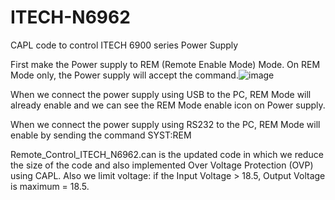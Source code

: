 # ITECH-N6962
CAPL code to control ITECH 6900 series Power Supply

First make the Power supply to REM (Remote Enable Mode) Mode. On REM Mode only, the Power supply will accept the command.![image](https://github.com/user-attachments/assets/01ad6277-f8ac-431c-8134-8ba7f6201f94)

When we connect the power supply using USB to the PC, REM Mode will already enable and we can see the REM Mode enable icon on Power supply.

When we connect the power supply using RS232 to the PC, REM Mode will enable by sending the command SYST:REM


Remote_Control_ITECH_N6962.can is the updated code in which we reduce the size of the code and also implemented Over Voltage Protection (OVP) using CAPL. Also we limit voltage:  if the Input Voltage > 18.5, Output Voltage is maximum = 18.5.
